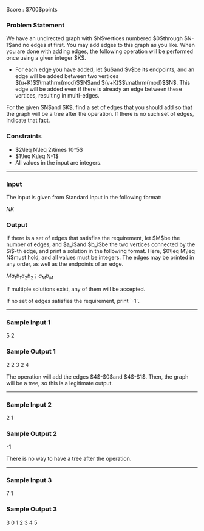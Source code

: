 
<div>

<span>

<span>

<p>
Score : $700$points
</p>

<div>

<section>

### **Problem Statement**

<p>
We have an undirected graph with $N$vertices numbered $0$through $N-1$and no edges at first.
You may add edges to this graph as you like.
When you are done with adding edges, the following operation will be performed once using a given integer $K$.
</p>

<ul>

<li>
For each edge you have added, let $u$and $v$be its endpoints, and an edge will be added between two vertices $(u+K)$$\mathrm{mod}$$N$and $(v+K)$$\mathrm{mod}$$N$.
This edge will be added even if there is already an edge between these vertices, resulting in multi-edges.
</li>

</ul>

<p>
For the given $N$and $K$, find a set of edges that you should add so that the graph will be a tree after the operation.
If there is no such set of edges, indicate that fact.
</p>

</section>

</div>

<div>

<section>

### **Constraints**

<ul>

<li>
$2\leq N\leq 2\times 10^5$
</li>

<li>
$1\leq K\leq N-1$
</li>

<li>
All values in the input are integers.
</li>

</ul>

</section>

</div>

---

<div>

<div>

<section>

### **Input**

<p>
The input is given from Standard Input in the following format:
</p>

<div>

$N$$K$
</div>

</section>

</div>

<div>

<section>

### **Output**

<p>
If there is a set of edges that satisfies the requirement, let $M$be the number of edges, and $a_i$and $b_i$be the two vertices connected by the $i$-th edge, and print a solution in the following format.
Here, $0\leq M\leq N$must hold, and all values must be integers. The edges may be printed in any order, as well as the endpoints of an edge.
</p>

<div>

$M$$a_1$$b_1$$a_2$$b_2$$\vdots$$a_M$$b_M$
</div>

<p>
If multiple solutions exist, any of them will be accepted.
</p>

<p>
If no set of edges satisfies the requirement, print `-1`.
</p>

</section>

</div>

</div>

---

<div>

<section>

### **Sample Input 1**

<div>

5 2

</div>

</section>

</div>

<div>

<section>

### **Sample Output 1**

<div>

2
2 3
2 4

</div>

<p>
The operation will add the edges $4$-$0$and $4$-$1$.
Then, the graph will be a tree, so this is a legitimate output.
</p>

</section>

</div>

---

<div>

<section>

### **Sample Input 2**

<div>

2 1

</div>

</section>

</div>

<div>

<section>

### **Sample Output 2**

<div>

-1

</div>

<p>
There is no way to have a tree after the operation.
</p>

</section>

</div>

---

<div>

<section>

### **Sample Input 3**

<div>

7 1

</div>

</section>

</div>

<div>

<section>

### **Sample Output 3**

<div>

3
0 1
2 3
4 5

</div>

</section>

</div>

</span>

</span>

</div>
